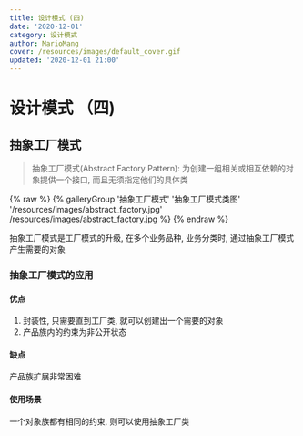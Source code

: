 ```yaml
---
title: 设计模式 (四)
date: '2020-12-01'
category: 设计模式
author: MarioMang
cover: /resources/images/default_cover.gif
updated: '2020-12-01 21:00'
---
```


# 设计模式 （四)

## 抽象工厂模式
> 抽象工厂模式(Abstract Factory Pattern): 为创建一组相关或相互依赖的对象提供一个接口, 而且无须指定他们的具体类

<div class="gallery-group-main">
{% raw %}
{% galleryGroup '抽象工厂模式' '抽象工厂模式类图' '/resources/images/abstract_factory.jpg' /resources/images/abstract_factory.jpg %}
{% endraw %}
</div>

抽象工厂模式是工厂模式的升级, 在多个业务品种, 业务分类时, 通过抽象工厂模式产生需要的对象

### 抽象工厂模式的应用

#### 优点
1. 封装性, 只需要直到工厂类, 就可以创建出一个需要的对象
2. 产品族内的约束为非公开状态

#### 缺点
产品族扩展非常困难

#### 使用场景
一个对象族都有相同的约束, 则可以使用抽象工厂类
